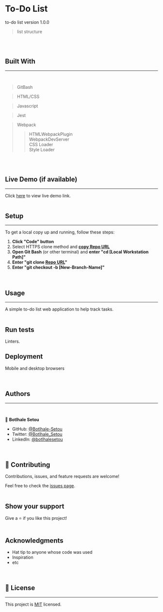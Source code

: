 <br><br><br>

# To-Do List

to-do list version 1.0.0
> list structure

<br>
<br>

## Built With
<hr><br>

> GitBash

> HTML/CSS

> Javascript

> Jest

> Webpack
>> HTMLWebpackPlugin<br>
>> WebpackDevServer<br>
>> CSS Loader<br>
>> Style Loader


<br><br>

## Live Demo (if available)
<hr>

Click [here](https://livedemo.com) to view live demo link.
<br><br>

## Setup
<hr>

To get a local copy up and running, follow these steps:
1. **Click "Code" button**
2. Select HTTPS clone method and [**copy Repo URL**](https://github.com/Botlhale-Setou/to-do-list.git)
3. **Open Git Bash** (or other terminal) and **enter "cd [Local Workstation Path]"**
4. **Enter "git clone [Repo URL](https://github.com/Botlhale-Setou/to-do-list.git)"**
5. **Enter "git checkout -b [New-Branch-Name]"**
<br><br><br>
## Usage
<hr>
A simple to-do list web application to help track tasks.
<br><br>

## Run tests
Linters.
<br>

## Deployment
Mobile and desktop browsers
<br><br><br>

## Authors
<hr><br>

👤 **Botlhale Setou**

- GitHub: [@Botlhale-Setou](https://github.com/Botlhale-Setou)
- Twitter: [@Botlhale_Setou](https://twitter.com/Botlhale_Setou)
- LinkedIn: [@botlhalesetou](https://www.linkedin.com/in/botlhalesetou/)
<br><br><br>

## 🤝 Contributing

Contributions, issues, and feature requests are welcome!

Feel free to check the [issues page](https://github.com/Botlhale-Setou/to-do-list/issues).
<br><br>
## Show your support

Give a ⭐️ if you like this project!
<br><br>
## Acknowledgments

- Hat tip to anyone whose code was used
- Inspiration
- etc
<br><br><br>
## 📝 License
<hr>

This project is [MIT](./LICENSE) licensed.
